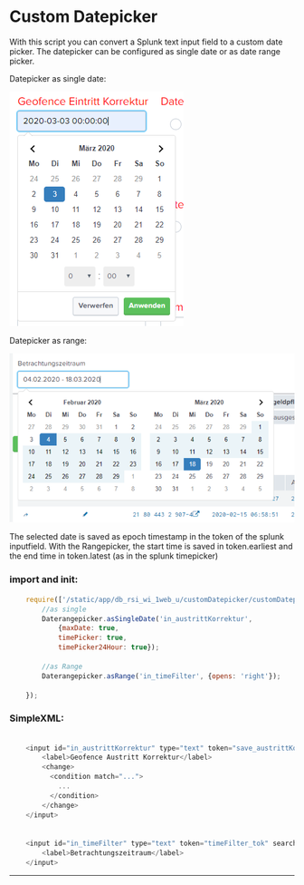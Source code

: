 # Custom Datepicker
With this script you can convert a Splunk text input field to a custom date picker. The datepicker can be configured as single date or as date range picker.

Datepicker as single date:

![datepicker as single date](./screenshots/customDatepickerAsSingle.PNG)

Datepicker as range:

![datepicker as date range](./screenshots/customDatepickerAsRange.PNG)

The selected date is saved as epoch timestamp in the token of the splunk inputfield. With the Rangepicker, the start time is saved in token.earliest and the end time in token.latest (as in the splunk timepicker)



### import and init:
```javascript
    require(['/static/app/db_rsi_wi_1web_u/customDatepicker/customDatepicker.js'], function(Datepicker) {
        //as single
        Daterangepicker.asSingleDate('in_austrittKorrektur', 
            {maxDate: true, 
            timePicker: true, 
            timePicker24Hour: true});

        //as Range
        Daterangepicker.asRange('in_timeFilter', {opens: 'right'});
    
    });
```

### SimpleXML:
```javascript

    <input id="in_austrittKorrektur" type="text" token="save_austrittKorrektur_tok">
        <label>Geofence Austritt Korrektur</label>
        <change>
          <condition match="...">
            ...
          </condition>
        </change>
    </input>


    <input id="in_timeFilter" type="text" token="timeFilter_tok" searchWhenChanged="true">
        <label>Betrachtungszeitraum</label>
    </input>
```

___

